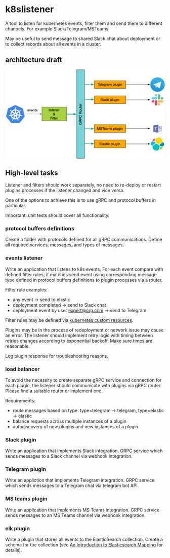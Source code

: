 # k8slistener

A tool to listen for kubernetes events, filter them and send them to different channels. For example Slack/Telegram/MSTeams.

May be useful to send message to shared Slack chat about deployment or to collect records about all events in a cluster.

## architecture draft

![k8s lister](./k8slistener.png)


## High-level tasks

Listener and filters should work separately, no need to re-deploy or restart plugins processes if the listener changed and vice versa.

One of the options to achieve this is to use gRPC and protocol buffers in particular.

Important: unit tests should cover all functionality.


### protocol buffers definitions

Create a folder with protocols defined for all gRPC communications. Define all required services, messages, and types of messages.

### events listener

Write an application that listens to k8s events. For each event compare with defined filter rules, if matches send event using corresponding message type defined in protocol buffers definitions to plugin processes via a router.

Filter rule examples:

* any event -> send to elastic
* deployment completed -> send to Slack chat
* deployment event by user expert@org.com -> send to Telegram

Filter rules may be defined via [kubernetes custom resources](https://kubernetes.io/docs/concepts/extend-kubernetes/api-extension/custom-resources/).

Plugins may be in the process of redeployment or network issue may cause an error.  The listener should implement retry logic with timing between retries changes according to exponential backoff. Make sure times are reasonable.

Log plugin response for troubleshooting reasons.

### load balancer

To avoid the necessity to create separate gRPC service and connection for each plugin, the listener should communicate with plugins via gRPC router. Please find a suitable router or implement one.

Requirements:
* route messages based on type. type=telegram -> telegram, type=elastic -> elastic
* balance requests across multiple instances of a plugin
* autodiscovery of new plugins and new instances of a plugin

### Slack plugin

Write an application that implements Slack integration. GRPC service which sends messages to a Slack channel via webhook integration.

### Telegram plugin

Write an appliction that implements Telegram integration. GRPC service which sends messages to a Telegram chat via telegram bot API.

### MS teams plugin


Write an application that implements MS Teams integration. GRPC service sends messages to an MS Teams channel via webhook integration.

### elk plugin

Write a plugin that stores all events to the ElasticSearch collection.
Create a schema for the collection (see [An Introduction to Elasticsearch Mapping](https://www.elastic.co/blog/found-elasticsearch-mapping-introduction) for details).
